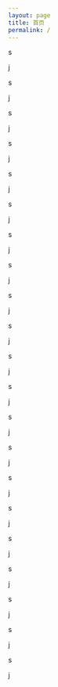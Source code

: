 ```yaml
---
layout: page
title: 首页
permalink: /
---
```

s

j

s

j

s

j

s

j

s

j

s

j

s

j

s

j

s

j

s

j

s

j

s

j

s

j

s

j

s

j

s

j

s

j

s

j

s

j

s

j

s

j
